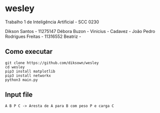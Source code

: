 # wesley

Trabalho 1 de Inteligência Artificial - SCC 0230

Dikson Santos - 11275147
Débora Buzon -
Vinicius -
Cadavez -
João Pedro Rodrigues Freitas - 11316552
Beatriz - 

## Como executar

```
git clone https://github.com/diksown/wesley
cd wesley
pip3 install matplotlib
pip3 install networkx
python3 main.py
```

## Input file
```
A B P C -> Aresta de A para B com peso P e carga C
```